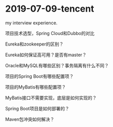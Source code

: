 # 2019-07-09-tencent
my interview experience.

项目技术选型，Spring Cloud和Dubbo的对比

Eureka和zookeeper的区别？

Eureka如何保证高可用？是否有master？

Oracle和MySQL有哪些区别？事务隔离有什么不同？

项目的Spring Boot有哪些配置项？

项目的MyBatis有哪些配置项？

MyBatis接口不需要实现，底层是如何实现的？

Spring Boot项目是如何部署的？

Maven包冲突如何解决？
